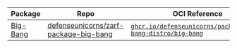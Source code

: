 | Package                                                                                                              | Repo                                                                                              | OCI Reference                                                                                                                    | Tag            |
| -------------------------------------------------------------------------------------------------------------------- | ------------------------------------------------------------------------------------------------- | -------------------------------------------------------------------------------------------------------------------------------- | -------------- |
| [Big-Bang](https://github.com/orgs/defenseunicorns/packages/container/package/packages%2Fbig-bang-distro%2Fbig-bang) | [defenseunicorns/zarf-package-big-bang](https://github.com/defenseunicorns/zarf-package-big-bang) | [`ghcr.io/defenseunicorns/packages/big-bang-distro/big-bang`](https://ghcr.io/defenseunicorns/packages/big-bang-distro/big-bang) | `1.56.0-amd64` |
